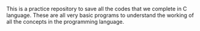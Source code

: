This is a practice repository to save all the codes that we complete in C language.
These are all very basic programs to understand the working of all the concepts in the programming language.
